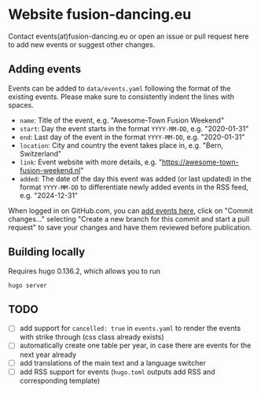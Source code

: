 # Website fusion-dancing.eu

Contact events(at)fusion-dancing.eu or open an issue or pull request here to add new events or suggest other changes.

## Adding events

Events can be added to `data/events.yaml` following the format of the existing events.
Please make sure to consistently indent the lines with spaces.

* `name`: Title of the event, e.g. "Awesome-Town Fusion Weekend"
* `start`: Day the event starts in the format `YYYY-MM-DD`, e.g. "2020-01-31"
* `end`: Last day of the event in the format `YYYY-MM-DD`, e.g. "2020-01-31"
* `location`: City and country the event takes place in, e.g. "Bern, Switzerland"
* `link`: Event website with more details, e.g. "https://awesome-town-fusion-weekend.nl"
* `added`: The date of the day this event was added (or last updated) in the format `YYYY-MM-DD` to differentiate newly added events in the RSS feed, e.g. "2024-12-31"

When logged in on GitHub.com, you can [add events here](https://github.com/fusion-dancing-eu/fusion-dancing-eu.github.io/edit/main/data/events.yaml), click on "Commit changes..." selecting "Create a new branch for this commit and start a pull request" to save your changes and have them reviewed before publication.

## Building locally

Requires hugo 0.136.2, which allows you to run

```
hugo server
```

## TODO

- [ ] add support for `cancelled: true` in `events.yaml` to render the events with strike through (css class already exists)
- [ ] automatically create one table per year, in case there are events for the next year already
- [ ] add translations of the main text and a language switcher
- [ ] add RSS support for events (`hugo.toml` outputs add RSS and corresponding template)
